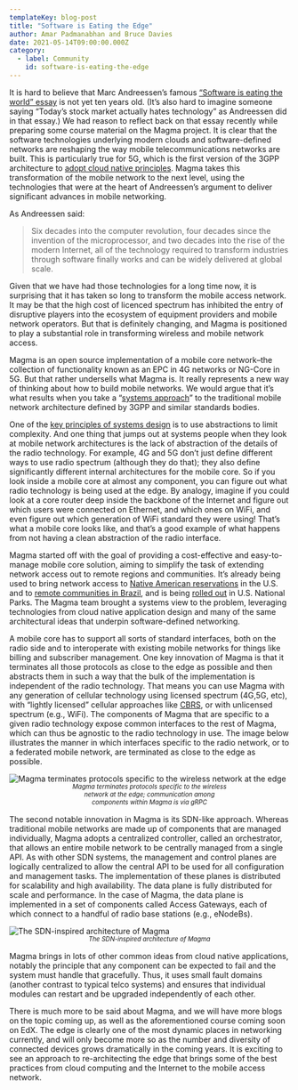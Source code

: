 ```yaml
---
templateKey: blog-post
title: "Software is Eating the Edge"
author: Amar Padmanabhan and Bruce Davies
date: 2021-05-14T09:00:00.000Z
category:
  - label: Community
    id: software-is-eating-the-edge
---
```


It is hard to believe that Marc Andreessen’s famous [“Software is eating the world” essay](https://a16z.com/2011/08/20/why-software-is-eating-the-world/) is not yet ten years old. (It’s also hard to imagine someone saying “Today’s stock market actually hates technology” as Andreessen did in that essay.) We had reason to reflect back on that essay recently while preparing some course material on the Magma project. It is clear that the software technologies underlying modern clouds and software-defined networks are reshaping the way mobile telecommunications networks are built. This is particularly true for 5G, which is the first version of the 3GPP architecture to [adopt cloud native principles](https://systemsapproach.substack.com/p/why-5g-matters). Magma takes this transformation of the mobile network to the next level, using the technologies that were at the heart of Andreessen’s argument to deliver significant advances in mobile networking.

As Andreessen said:
> Six decades into the computer revolution, four decades since the invention of the microprocessor, and two decades into the rise of the modern Internet, all of the technology required to transform industries through software finally works and can be widely delivered at global scale.

Given that we have had those technologies for a long time now, it is surprising that it has taken so long to transform the mobile access network. It may be that the high cost of licenced spectrum has inhibited the entry of disruptive players into the ecosystem of equipment providers and mobile network operators. But that is definitely changing, and Magma is positioned to play a substantial role in transforming wireless and mobile network access.

Magma is an open source implementation of a mobile core network–the collection of functionality known as an EPC in 4G networks or NG-Core in 5G. But that rather undersells what Magma is. It really represents a new way of thinking about how to build mobile networks. We would argue that it’s what results when you take a “[systems approach](https://systemsapproach.substack.com/p/defining-a-systems-approach)” to the traditional mobile network architecture defined by 3GPP and similar standards bodies. 

One of the [key principles of systems design](https://arxiv.org/abs/2011.02455) is to use abstractions to limit complexity. And one thing that jumps out at systems people when they look at mobile network architectures is the lack of abstraction of the details of the radio technology. For example, 4G and 5G don’t just define different ways to use radio spectrum (although they do that); they also define significantly different internal architectures for the mobile core. So if you look inside a mobile core at almost any component, you can figure out what radio technology is being used at the edge. By analogy, imagine if you could look at a core router deep inside the backbone of the Internet and figure out which users were connected on Ethernet, and which ones on WiFi, and even figure out which generation of WiFi standard they were using! That’s what a mobile core looks like, and that’s a good example of what happens from not having a clean abstraction of the radio interface.

Magma started off with the goal of providing a cost-effective and easy-to-manage mobile core solution, aiming to simplify the task of extending network access out to remote regions and communities. It’s already being used to bring network access to [Native American reservations](https://www.muralnet.org/) in the U.S. and to [remote communities in Brazil](https://www.bnamericas.com/en/news/brisanet-brings-connectivity-to-remote-areas-in-the-northeast-with-magma), and is being [rolled out](http://www.globenewswire.com/fr/news-release/2021/04/07/2206119/0/en/In-Time-for-Summer-US-National-and-State-Parks-Getting-High-Speed-Wireless-Access.html) in U.S. National Parks. The Magma team brought a systems view to the problem, leveraging technologies from cloud native application design and many of the same architectural ideas that underpin software-defined networking. 

A mobile core has to support all sorts of standard interfaces, both on the radio side and to interoperate with existing mobile networks for things like billing and subscriber management. One key innovation of Magma is that it terminates all those protocols as close to the edge as possible and then abstracts them in such a way that the bulk of the implementation is independent of the radio technology. That means you can use Magma with any generation of cellular technology using licensed spectrum (4G,5G, etc), with “lightly licensed” cellular approaches like [CBRS](https://www.networkworld.com/article/3180615/faq-what-in-the-wireless-world-is-cbrs.html), or with unlicensed spectrum (e.g., WiFi). The components of Magma that are specific to a given radio technology expose common interfaces to the rest of Magma, which can thus be agnostic to the radio technology in use. The image below illustrates the manner in which interfaces specific to the radio network, or to a federated mobile network, are terminated as close to the edge as possible. 

![Magma terminates protocols specific to the wireless network at the edge](/img/magma-terminates-protocols-specific-to-the-wireless-network-at-the-edge.png "Magma terminates protocols specific to the wireless network at the edge")


<div style="width:100%;">
	<div style="margin:0 auto; width: 60%;text-align:center;font-size:.8em;margin-bottom:15px;margin-top:-15px;"><em>Magma terminates protocols specific to the wireless network at the edge; communication among components within Magma is via gRPC</em></div>
</div>



The second notable innovation in Magma is its SDN-like approach. Whereas traditional mobile networks are made up of components that are managed individually, Magma adopts a centralized controller, called an orchestrator, that allows an entire mobile network to be centrally managed from a single API. As with other SDN systems, the management and control planes are logically centralized to allow the central API to be used for all configuration and management tasks. The implementation of these planes is distributed for scalability and high availability. The data plane is fully distributed for scale and performance. In the case of Magma, the data plane is implemented in a set of components called Access Gateways, each of which connect to a handful of radio base stations (e.g., eNodeBs). 

![The SDN-inspired architecture of Magma](/img/the-sdn-inspired-architecture-of-magma.png "The SDN-inspired architecture of Magma")

<div style="width:100%;">
	<div style="margin:0 auto; width: 60%;text-align:center;font-size:.8em;margin-bottom:15px;margin-top:-15px;"><em>The SDN-inspired architecture of Magma</em></div>
</div>



Magma brings in lots of other common ideas from cloud native applications, notably the principle that any component can be expected to fail and the system must handle that gracefully. Thus, it uses small fault domains (another contrast to typical telco systems) and ensures that individual modules can restart and be upgraded independently of each other. 

There is much more to be said about Magma, and we will have more blogs on the topic coming up, as well as the aforementioned course coming soon on EdX. The edge is clearly one of the most dynamic places in networking currently, and will only become more so as the number and diversity of connected devices grows dramatically in the coming years. It is exciting to see an approach to re-architecting the edge that brings some of the best practices from cloud computing and the Internet to the mobile access network. 


